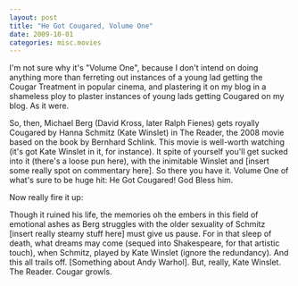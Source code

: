 ```yaml
---
layout: post
title: "He Got Cougared, Volume One"
date: 2009-10-01
categories: misc.movies
---
```


I'm not sure why it's "Volume One", because I don't intend on doing anything
more than ferreting out instances of a young lad getting the Cougar Treatment in
popular cinema, and plastering it on my blog in a shameless ploy to plaster
instances of young lads getting Cougared on my blog. As it were.

So, then, Michael Berg (David Kross, later Ralph Fienes) gets royally Cougared
by Hanna Schmitz (Kate Winslet) in The Reader, the 2008 movie based on the book
by Bernhard Schlink. This movie is well-worth watching (it's got Kate Winslet in
it, for instance). It spite of yourself you'll get sucked into it (there's a
loose pun here), with the inimitable Winslet and [insert some really spot on
commentary here]. So there you have it. Volume One of what's sure to be huge
hit: He Got Cougared! God Bless him.

Now really fire it up:

Though it ruined his life, the memories oh the embers in this field of emotional
ashes as Berg struggles with the older sexuality of Schmitz [insert really
steamy stuff here] must give us pause. For in that sleep of death, what dreams
may come (sequed into Shakespeare, for that artistic touch), when Schmitz,
played by Kate Winslet (ignore the redundancy). And this all trails off.
[Something about Andy Warhol]. But, really, Kate Winslet. The Reader. Cougar
growls.